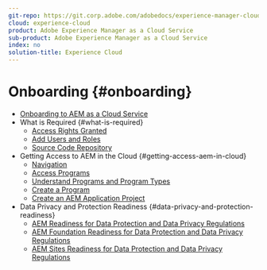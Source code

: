 ```yaml
---
git-repo: https://git.corp.adobe.com/adobedocs/experience-manager-cloud-service.en
cloud: experience-cloud
product: Adobe Experience Manager as a Cloud Service
sub-product: Adobe Experience Manager as a Cloud Service
index: no
solution-title: Experience Cloud
---
```


# Onboarding {#onboarding}

+ [Onboarding to AEM as a Cloud Service](home.md)
+ What is Required {#what-is-required}
  + [Access Rights Granted](what-is-required/access-rights-granted.md)
  + [Add Users and Roles](what-is-required/add-users-roles.md)
  + [Source Code Repository](what-is-required/source-code-repository.md)    
+ Getting Access to AEM in the Cloud {#getting-access-aem-in-cloud}
  + [Navigation](getting-access-to-aem-in-cloud/navigation.md)
  + [Access Programs](getting-access-to-aem-in-cloud/first-time-login.md)
  + [Understand Programs and Program Types](getting-access-to-aem-in-cloud/understand-program-types.md)
  + [Create a Program](getting-access-to-aem-in-cloud/creating-a-program.md)
  + [Create an AEM Application Project](getting-access-to-aem-in-cloud/creating-aem-application-project.md)
+ Data Privacy and Protection Readiness {#data-privacy-and-protection-readiness}
  + [AEM Readiness for Data Protection and Data Privacy Regulations](data-privacy-and-protection-readiness/data-protection-and-privacy.md)
  + [AEM Foundation Readiness for Data Protection and Data Privacy Regulations](data-privacy-and-protection-readiness/data-protection-and-privacy-foundation.md)
  + [AEM Sites Readiness for Data Protection and Data Privacy Regulations](data-privacy-and-protection-readiness/data-protection-and-privacy-sites.md)